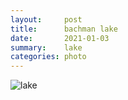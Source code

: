 ```yaml
---
layout:     post
title:      bachman lake
date:       2021-01-03
summary:    lake
categories: photo
---
```


![lake](https://i.imgur.com/BaoghR9.jpg)
